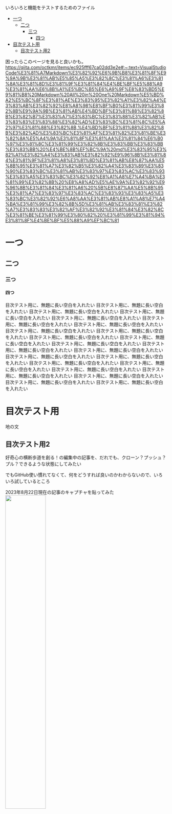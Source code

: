 いろいろと機能をテストするためのファイル

<!--VScodeの検索窓に>tableと入力し、選択肢に現れたMarkdown All in One: Create Table of Contentsを選択すると、目次が入力される -->
- [一つ](#一つ)
  - [二つ](#二つ)
    - [三つ](#三つ)
      - [四つ](#四つ)
- [目次テスト用](#目次テスト用)
  - [目次テスト用2](#目次テスト用2)


困ったらこのページを見ると良いかも。https://qiita.com/octkmr/items/ec925fff67ca02dd3e2e#:~:text=VisualStudioCode%E3%81%A7Markdown%E3%82%92%E6%9B%B8%E3%81%8F%E9%9A%9B%E3%81%AB%E5%85%A5%E3%82%8C%E3%81%A6%E3%81%8A%E3%81%8D%E3%81%9F%E3%81%84%E4%BE%BF%E5%88%A9%E3%81%AA%E6%8B%A1%E5%BC%B5%E6%A9%9F%E8%83%BD5%E9%81%B8%20Markdown%20All%20in%20One%20Markdown%E5%BD%A2%E5%BC%8F%E3%81%AE%E3%83%95%E3%82%A1%E3%82%A4%E3%83%AB%E3%82%92%E8%A8%98%E8%BF%B0%E3%81%99%E3%82%8B%E9%9A%9B%E3%81%AB%E4%BD%BF%E3%81%88%E3%82%8B%E3%82%B7%E3%83%A7%E3%83%BC%E3%83%88%E3%82%AB%E3%83%83%E3%83%88%E3%82%AD%E3%83%BC%E3%81%8C%E5%A2%97%E3%81%88%E3%82%8B,%E4%BD%BF%E3%81%88%E3%82%8B%E3%82%AD%E3%83%BC%E3%81%AF%E3%81%82%E3%81%BE%E3%82%8A%E5%A4%9A%E3%81%8F%E3%81%AA%E3%81%84%E6%B0%97%E3%81%8C%E3%81%99%E3%82%8B%E3%83%BB%E3%83%BB%E3%83%BB%20%E4%BE%8B%EF%BC%9A%20md%E3%83%95%E3%82%A1%E3%82%A4%E3%83%AB%E3%82%92%E9%96%8B%E3%81%84%E3%81%9F%E3%81%A8%E3%81%8D%E3%81%AB%E8%87%AA%E5%8B%95%E3%81%A7%E3%82%B5%E3%82%A4%E3%83%89%E3%83%90%E3%83%BC%E3%81%AB%E3%83%97%E3%83%AC%E3%83%93%E3%83%A5%E3%83%BC%E3%82%92%E8%A1%A8%E7%A4%BA%E3%81%99%E3%82%8B%20%E8%A8%AD%E5%AE%9A%E3%82%92%E9%96%8B%E3%81%84%E3%81%A6%20%5B%E8%87%AA%E5%8B%95%E3%81%A7%E3%83%97%E3%83%AC%E3%83%93%E3%83%A5%E3%83%BC%E3%82%92%E6%A8%AA%E3%81%AB%E8%A1%A8%E7%A4%BA%E3%81%99%E3%82%8B%5D%E3%81%AB%E3%83%81%E3%82%A7%E3%83%83%E3%82%AF%E3%82%92%E3%81%84%E3%82%8C%E3%81%BE%E3%81%99%E3%80%82%20%E3%81%99%E3%81%94%E3%81%8F%E4%BE%BF%E5%88%A9%EF%BC%81


#   一つ
##  二つ
### 三つ
####    四つ
目次テスト用に、無題に長い空白を入れたい
目次テスト用に、無題に長い空白を入れたい
目次テスト用に、無題に長い空白を入れたい
目次テスト用に、無題に長い空白を入れたい
目次テスト用に、無題に長い空白を入れたい
目次テスト用に、無題に長い空白を入れたい
目次テスト用に、無題に長い空白を入れたい
目次テスト用に、無題に長い空白を入れたい
目次テスト用に、無題に長い空白を入れたい
目次テスト用に、無題に長い空白を入れたい
目次テスト用に、無題に長い空白を入れたい
目次テスト用に、無題に長い空白を入れたい
目次テスト用に、無題に長い空白を入れたい
目次テスト用に、無題に長い空白を入れたい
目次テスト用に、無題に長い空白を入れたい
目次テスト用に、無題に長い空白を入れたい
目次テスト用に、無題に長い空白を入れたい
目次テスト用に、無題に長い空白を入れたい
目次テスト用に、無題に長い空白を入れたい
目次テスト用に、無題に長い空白を入れたい
目次テスト用に、無題に長い空白を入れたい
目次テスト用に、無題に長い空白を入れたい
目次テスト用に、無題に長い空白を入れたい




#   目次テスト用
地の文

##  目次テスト用2
好奇心の横断歩道を創る！の編集中の記事を、だれでも、クローン？プッシュ？プル？できるような状態にしてみたい

でもGitHub使い慣れてなくて、何をどうすれば良いのかわからないので、いろいろ試しているところ

2023年8月22日現在の記事のキャプチャを貼ってみた
<img src="./test20230822.png" width=50%><!--こうやって画像を挿入する-->
